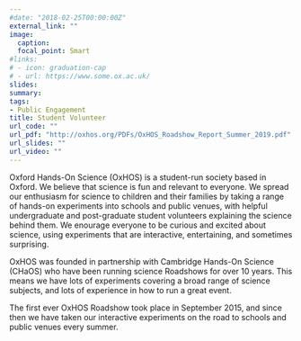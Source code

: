 ```yaml
---
#date: "2018-02-25T00:00:00Z"
external_link: ""
image:
  caption: 
  focal_point: Smart
#links:
# - icon: graduation-cap
# - url: https://www.some.ox.ac.uk/
slides: 
summary: 
tags:
- Public Engagement
title: Student Volunteer
url_code: ""
url_pdf: "http://oxhos.org/PDFs/OxHOS_Roadshow_Report_Summer_2019.pdf"
url_slides: ""
url_video: ""
---
```

Oxford Hands-On Science (OxHOS) is a student-run society based in Oxford. We believe that science is fun and relevant to everyone. We spread our enthusiasm for science to children and their families by taking a range of hands-on experiments into schools and public venues, with helpful undergraduate and post-graduate student volunteers explaining the science behind them. We enourage everyone to be curious and excited about science, using experiments that are interactive, entertaining, and sometimes surprising.

OxHOS was founded in partnership with Cambridge Hands-On Science (CHaOS) who have been running science Roadshows for over 10 years. This means we have lots of experiments covering a broad range of science subjects, and lots of experience in how to run a great event.

The first ever OxHOS Roadshow took place in September 2015, and since then we have taken our interactive experiments on the road to schools and public venues every summer. 